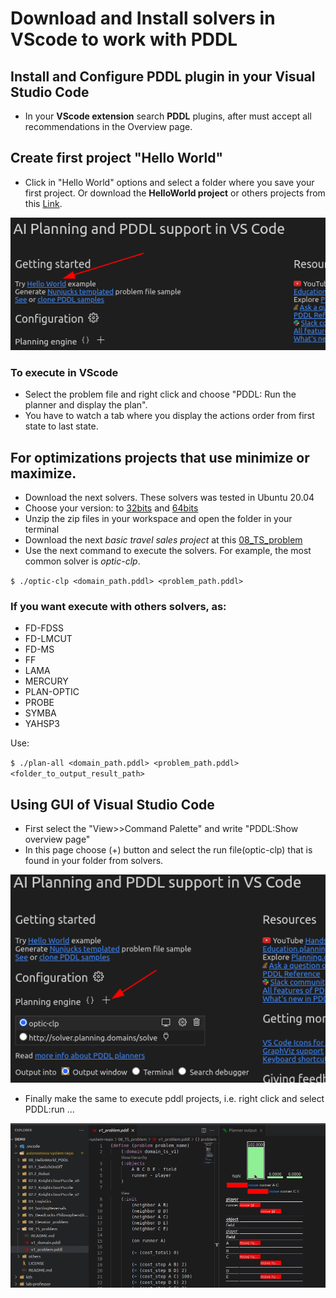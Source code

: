 # Download and Install solvers in VScode to work with PDDL

## Install and Configure PDDL plugin in your Visual Studio Code

- In your **VScode extension** search **PDDL** plugins, after must accept all recommendations in the Overview page.

## Create first project &quot;Hello World&quot;

- Click in &quot;Hello World&quot; options and select a folder where you save your first project. Or download the **HelloWorld project** or others projects from this [Link](https://github.com/hpaucar/autonomous-system-repo).

![](media/image1.png)

### To execute in VScode
- Select the problem file and right click and choose &quot;PDDL: Run the planner and display the plan&quot;.
- You have to watch a tab where you display the actions order from first state to last state.

## For optimizations projects that use minimize or maximize.

- Download the next solvers. These solvers was tested in Ubuntu 20.04
- Choose your version: to [32bits](https://drive.google.com/file/d/1u2yJTUpDOPD0YoyfRjwhTgkWW5sfZWmQ/view?usp=sharing) and [64bits](https://drive.google.com/file/d/1KSKZQ6PBbsavlJTxEhQLkq6sJ6nE1nQR/view?usp=sharing)
- Unzip the zip files in your workspace and open the folder in your terminal
- Download the next *basic travel sales project* at this [08_TS_problem](https://github.com/hpaucar/autonomous-system-repo)
- Use the next command to execute the solvers. For example, the most common solver is *optic-clp*.

`$ ./optic-clp <domain_path.pddl> <problem_path.pddl>`



### If you want execute with others solvers, as:

- FD-FDSS
- FD-LMCUT
- FD-MS
- FF
- LAMA
- MERCURY
- PLAN-OPTIC
- PROBE
- SYMBA
- YAHSP3

Use:

`$ ./plan-all <domain_path.pddl> <problem_path.pddl> <folder_to_output_result_path>`

## Using GUI of Visual Studio Code

- First select the "View>>Command Palette" and write "PDDL:Show overview page"
- In this page choose (+) button and select the run file(optic-clp) that is found in your folder from solvers.

![](media/image2.png)

- Finally make the same to execute pddl projects, i.e. right click and select PDDL:run ...

![](media/optic-pddl-minimize.gif)
